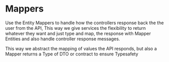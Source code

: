 # Mappers

Use the Entity Mappers to handle how the controllers response back the the user from the API,
This way we give services the flexibility to return whatever they want and just type and map, the response with Mapper Entities and also handle controller response messages.

This way we abstract the mapping of values the API responds, but also a Mapper returns a Type of DTO or contract to ensure Typesafety